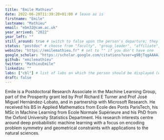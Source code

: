 ```yaml
---
title: "Emile Mathieu"
date: 2022-06-20T11:39:20+01:00 # leave as is
firstname: "Emile"
lastname: "Mathieu"
email: "ebm32@cam.ac.uk"
year_arrived: "2022"
year_left: ""
still_around: true # switch to false upon the person's departure; they will then appear as Alumnus
status: "postdoc" # choose from "faculty", "group_leader", "affiliate", "postdoc", "student", "visitor", "support", "admin"
website: "https://emilemathieu.fr" # set to "" if you don't have one
google_scholar: "https://scholar.google.com/citations?user=g9BjTqgAAAAJ"
github: "emilemathieu"
twitter: "MathieuEmile"
linkedin: ""
labs: ["cbl"] # list of labs on which the person should be displayed (use "cbl" to display on the main CBL website, and the PI's lastname (lowercase) for individual lab's websites, e.g. "hennequin")
draft: false
---
```


<!-- Use the space below for the biography, in Markdown format. This is what will be displayed on the person's page, where you land upon clicking on the person's picture in the "People" list -->

Emile is a Postdoctoral Research Associate in the Machine Learning Group, part of the Prosperity grant led by Prof Richard E Turner and Prof José Miguel Hernández-Lobato, and in partnership with Microsoft Research. He received his BS in Applied Mathematics from Ecole des Ponts ParisTech, his MSc in Machine Learning from Ecole Normale Supérieure and his PhD from the Oxford University Statistics Department. His research interests centre around deep probabilistic machine learning with a focus on encoding problem symmetry and geometrical constraints with applications to the natural sciences.
